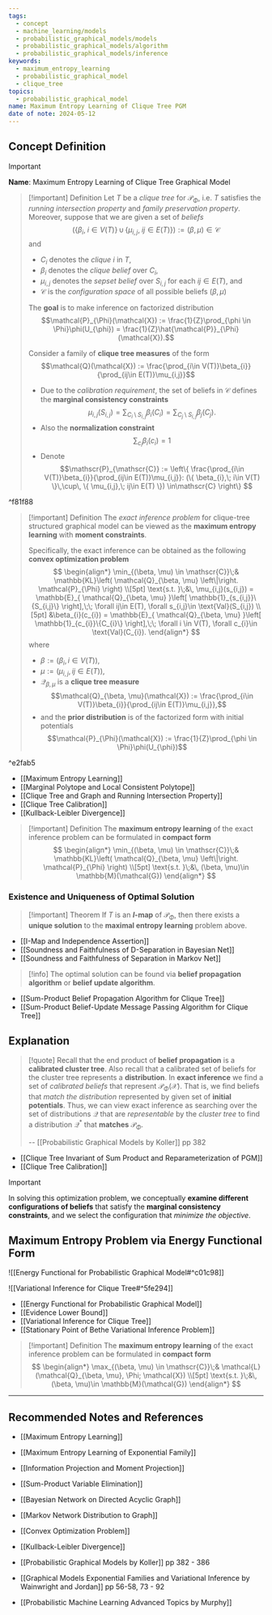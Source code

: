 ```yaml
---
tags:
  - concept
  - machine_learning/models
  - probabilistic_graphical_models/models
  - probabilistic_graphical_models/algorithm
  - probabilistic_graphical_models/inference
keywords:
  - maximum_entropy_learning
  - probabilistic_graphical_model
  - clique_tree
topics:
  - probabilistic_graphical_model
name: Maximum Entropy Learning of Clique Tree PGM
date of note: 2024-05-12
---
```


## Concept Definition

>[!important]
>**Name**: Maximum Entropy Learning of Clique Tree Graphical Model

>[!important] Definition
>Let $T$ be a *clique tree* for $\mathcal{P}_{\Phi}$, i.e. $T$ satisfies the *running intersection property* and *family preservation property*. Moreover, suppose that we are given a set of *beliefs* $$(\{ \beta_{i},\; i\in V(T) \}\,\cup\, \{ \mu_{i,j},\; ij\in E(T) \}) := (\beta, \mu) \in \mathscr{C}$$ and 
>- $C_{i}$ denotes the *clique* $i$ in $T$, 
>- $\beta_{i}$ denotes the *clique belief* over $C_{i}$,  
>- $\mu_{i,j}$ denotes the *sepset belief* over $S_{i,j}$ for each $ij\in E(T),$ and
>- $\mathscr{C}$ is the *configuration space* of all possible beliefs $(\beta, \mu)$
>
>The **goal** is to make inference on factorized distribution 
>$$\mathcal{P}_{\Phi}(\mathcal{X}) := \frac{1}{Z}\prod_{\phi \in \Phi}\phi(U_{\phi}) = \frac{1}{Z}\hat{\mathcal{P}}_{\Phi}(\mathcal{X}).$$
>
>Consider a family of **clique tree measures** of the form $$\mathcal{Q}(\mathcal{X}) := \frac{\prod_{i\in V(T)}\beta_{i}}{\prod_{ij\in E(T)}\mu_{i,j}}$$
>- Due to the *calibration requirement*, the set of beliefs in $\mathscr{C}$ defines the **marginal consistency constraints** $$\mu_{i,j}(S_{i,j}) = \sum_{C_{i} \setminus S_{i,j}}\beta_{i}(C_{i}) = \sum_{C_{j} \setminus S_{i,j}}\beta_{j}(C_{j}).$$
>- Also the **normalization constraint** $$\sum_{c_{i}}\beta_{i}(c_{i}) = 1$$
>- Denote $$\mathscr{P}_{\mathscr{C}} := \left\{ \frac{\prod_{i\in V(T)}\beta_{i}}{\prod_{ij\in E(T)}\mu_{i,j}}: (\{ \beta_{i},\; i\in V(T) \}\,\cup\, \{ \mu_{i,j},\; ij\in E(T) \}) \in\mathscr{C} \right\} $$
> 

^f81f88

>[!important] Definition
>The *exact inference problem* for clique-tree structured graphical model can be viewed as the **maximum entropy learning** with **moment constraints**.
>
>Specifically, the exact inference can be obtained as the following **convex optimization problem**  
>$$
>\begin{align*}
>  \min_{(\beta, \mu) \in \mathscr{C}}\;& \mathbb{KL}\left( \mathcal{Q}_{\beta, \mu} \left\|\right. \mathcal{P}_{\Phi} \right) \\[5pt]
>  \text{s.t. }\;&\, \mu_{i,j}(s_{i,j}) = \mathbb{E}_{ \mathcal{Q}_{\beta, \mu} }\left[  \mathbb{1}_{s_{i,j}}\{S_{i,j}\} \right],\;\; \forall ij\in E(T), \forall s_{i,j}\in \text{Val}(S_{i,j}) \\[5pt] 
>  &\beta_{i}(c_{i}) = \mathbb{E}_{ \mathcal{Q}_{\beta, \mu} }\left[  \mathbb{1}_{c_{i}}\{C_{i}\} \right],\;\; \forall i \in V(T), \forall c_{i}\in \text{Val}(C_{i}).
>\end{align*}
>$$
>where 
>- $\beta := \left(\beta_{i}, i\in V(T)\right)$,  
>- $\mu := \left(\mu_{i,j}, \, ij\in E(T)\right),$
>- $\mathcal{Q}_{\beta, \mu}$ is a **clique tree measure** $$\mathcal{Q}_{\beta, \mu}(\mathcal{X}) := \frac{\prod_{i\in V(T)}\beta_{i}}{\prod_{ij\in E(T)}\mu_{i,j}},$$
>- and the **prior distribution** is of the factorized form with initial potentials $$\mathcal{P}_{\Phi}(\mathcal{X}) := \frac{1}{Z}\prod_{\phi \in \Phi}\phi(U_{\phi})$$

^e2fab5

- [[Maximum Entropy Learning]]
- [[Marginal Polytope and Local Consistent Polytope]]
- [[Clique Tree and Graph and Running Intersection Property]]
- [[Clique Tree Calibration]]
- [[Kullback-Leibler Divergence]]

>[!important] Definition
>The **maximum entropy learning** of the exact inference problem can be formulated in **compact form**
>$$
>\begin{align*}
>  \min_{(\beta, \mu) \in \mathscr{C}}\;& \mathbb{KL}\left( \mathcal{Q}_{\beta, \mu} \left\|\right. \mathcal{P}_{\Phi} \right) \\[5pt]
>  \text{s.t. }\;&\, (\beta, \mu)\in \mathbb{M}(\mathcal{G})
>\end{align*}
>$$


### Existence and Uniqueness of Optimal Solution

>[!important] Theorem
>If $T$ is an **$I$-map** of  $\mathcal{P}_{\Phi}$, then there exists a **unique solution** to the **maximal entropy learning** problem above.

- [[I-Map and Independence Assertion]]
- [[Soundness and Faithfulness of D-Separation in Bayesian Net]]
- [[Soundness and Faithfulness of Separation in Markov Net]]

>[!info]
>The optimal solution can be found via **belief propagation algorithm** or **belief update algorithm**.

- [[Sum-Product Belief Propagation Algorithm for Clique Tree]]
- [[Sum-Product Belief-Update Message Passing Algorithm for Clique Tree]]

## Explanation

>[!quote]
>Recall that the end product of **belief propagation** is a **calibrated cluster tree**. Also recall that a calibrated set of beliefs for the cluster tree represents a **distribution**. In **exact inference** we find a set of *calibrated beliefs* that represent $\mathcal{P}_{\Phi}(\mathcal{X})$. That is, we find beliefs that *match the distribution* represented by given set of **initial potentials**. Thus, we can view exact inference as searching over the set of distributions $\mathcal{Q}$ that are *representable* by the *cluster tree* to find a distribution $\mathcal{Q}^{*}$ that **matches** $\mathcal{P}_{\Phi}$.
>
>-- [[Probabilistic Graphical Models by Koller]] pp 382

- [[Clique Tree Invariant of Sum Product and Reparameterization of PGM]]
- [[Clique Tree Calibration]]

>[!important] 
>In solving this optimization problem, we conceptually **examine different configurations of beliefs** that satisfy the **marginal consistency constraints**, and we select the configuration that *minimize the objective*.

## Maximum Entropy Problem via Energy Functional Form

![[Energy Functional for Probabilistic Graphical Model#^c01c98]]

![[Variational Inference for Clique Tree#^5fe294]]

- [[Energy Functional for Probabilistic Graphical Model]]
- [[Evidence Lower Bound]]
- [[Variational Inference for Clique Tree]]
- [[Stationary Point of Bethe Variational Inference Problem]]

>[!important] Definition
>The **maximum entropy learning** of the exact inference problem can be formulated in **compact form**
>$$
>\begin{align*}
>  \max_{(\beta, \mu) \in \mathscr{C}}\;& \mathcal{L}(\mathcal{Q}_{\beta, \mu}, \Phi; \mathcal{X}) \\[5pt]
>  \text{s.t. }\;&\, (\beta, \mu)\in \mathbb{M}(\mathcal{G})
>\end{align*}
>$$




-----------
##  Recommended Notes and References

- [[Maximum Entropy Learning]]
- [[Maximum Entropy Learning of Exponential Family]]
- [[Information Projection and Moment Projection]]

- [[Sum-Product Variable Elimination]]


- [[Bayesian Network on Directed Acyclic Graph]]
- [[Markov Network Distribution to Graph]]

- [[Convex Optimization Problem]]
- [[Kullback-Leibler Divergence]]

- [[Probabilistic Graphical Models by Koller]] pp 382 - 386
- [[Graphical Models Exponential Families and Variational Inference by Wainwright and Jordan]] pp 56-58, 73 - 92
- [[Probabilistic Machine Learning Advanced Topics by Murphy]]
